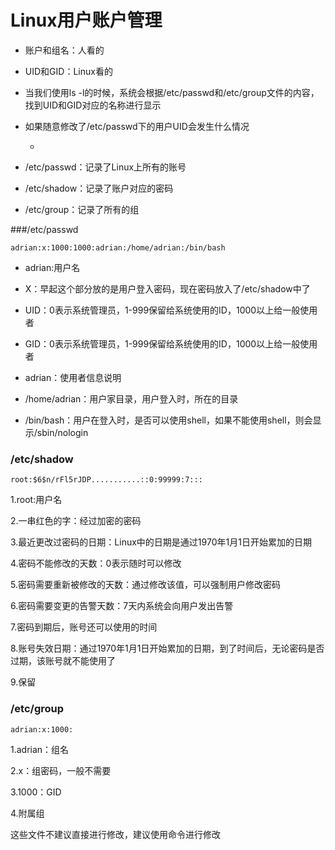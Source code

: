 # Linux用户账户管理

- 账户和组名：人看的

- UID和GID：Linux看的

- 当我们使用ls -l的时候，系统会根据/etc/passwd和/etc/group文件的内容，找到UID和GID对应的名称进行显示

- 如果随意修改了/etc/passwd下的用户UID会发生什么情况

	- 

- /etc/passwd：记录了Linux上所有的账号

- /etc/shadow：记录了账户对应的密码

- /etc/group：记录了所有的组

###/etc/passwd

```
adrian:x:1000:1000:adrian:/home/adrian:/bin/bash
```

- adrian:用户名

- X：早起这个部分放的是用户登入密码，现在密码放入了/etc/shadow中了

- UID：0表示系统管理员，1-999保留给系统使用的ID，1000以上给一般使用者

- GID：0表示系统管理员，1-999保留给系统使用的ID，1000以上给一般使用者

- adrian：使用者信息说明

- /home/adrian：用户家目录，用户登入时，所在的目录

- /bin/bash：用户在登入时，是否可以使用shell，如果不能使用shell，则会显示/sbin/nologin

### /etc/shadow

```
root:$6$n/rFl5rJDP...........::0:99999:7:::
```

1.root:用户名

2.一串红色的字：经过加密的密码

3.最近更改过密码的日期：Linux中的日期是通过1970年1月1日开始累加的日期

4.密码不能修改的天数：0表示随时可以修改

5.密码需要重新被修改的天数：通过修改该值，可以强制用户修改密码

6.密码需要变更的告警天数：7天内系统会向用户发出告警

7.密码到期后，账号还可以使用的时间

8.账号失效日期：通过1970年1月1日开始累加的日期，到了时间后，无论密码是否过期，该账号就不能使用了

9.保留

### /etc/group

```
adrian:x:1000:
```

1.adrian：组名

2.x：组密码，一般不需要

3.1000：GID

4.附属组

这些文件不建议直接进行修改，建议使用命令进行修改